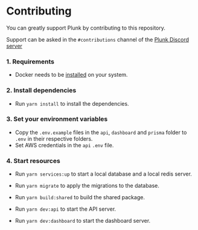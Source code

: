# Contributing

You can greatly support Plunk by contributing to this repository.

Support can be asked in the `#contributions` channel of the [Plunk Discord server](https://useplunk.com/discord)

### 1. Requirements

- Docker needs to be [installed](https://docs.docker.com/engine/install/) on your system.

### 2. Install dependencies

- Run `yarn install` to install the dependencies.

### 3. Set your environment variables

- Copy the `.env.example` files in the `api`, `dashboard` and `prisma` folder to `.env` in their respective folders.
- Set AWS credentials in the `api` `.env` file.

### 4. Start resources

- Run `yarn services:up` to start a local database and a local redis server.
- Run `yarn migrate` to apply the migrations to the database.
- Run `yarn build:shared` to build the shared package.


- Run `yarn dev:api` to start the API server.
- Run `yarn dev:dashboard` to start the dashboard server.

